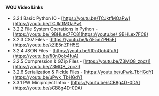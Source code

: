 #### WQU Video Links

- 3.2.1 Basic Python IO - [https://youtu.be/TCJktfMOaPw](https://youtu.be/TCJktfMOaPw)
- 3.2.2 File System Operations in Python - [https://youtu.be/_9BHLex7FC8](https://youtu.be/_9BHLex7FC8)
- 3.2.3 CSV Files - [https://youtu.be/kZiE5nZPH5E](https://youtu.be/kZiE5nZPH5E)
- 3.2.4 JSON Files - [https://youtu.be/fI0nOob4fuA](https://youtu.be/fI0nOob4fuA)
- 3.2.5 Compression & GZip Files - [https://youtu.be/Z3MQ8_zpczI](https://youtu.be/Z3MQ8_zpczI)
- 3.2.6 Serialization & Pickle Files - [https://youtu.be/uPwk_TbHGdY](https://youtu.be/uPwk_TbHGdY)
- 3.3.1 PW Miniproject Intro - [https://youtu.be/sCB8g4D-0DA](https://youtu.be/sCB8g4D-0DA)
